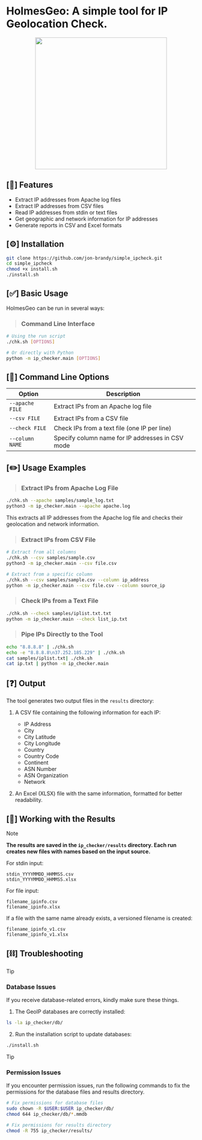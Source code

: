 # HolmesGeo: A simple tool for IP Geolocation Check.

<p align="center">
   <img src="https://github.com/user-attachments/assets/078a61db-b3ac-4dcc-a1e3-2f25a14ba274" width="350">
</p>


## [📃] Features

- Extract IP addresses from Apache log files
- Extract IP addresses from CSV files
- Read IP addresses from stdin or text files
- Get geographic and network information for IP addresses
- Generate reports in CSV and Excel formats

## [⚙️] Installation

```bash
git clone https://github.com/jon-brandy/simple_ipcheck.git
cd simple_ipcheck
chmod +x install.sh
./install.sh
```

## [✅] Basic Usage

HolmesGeo can be run in several ways:

> ### Command Line Interface

```bash
# Using the run script
./chk.sh [OPTIONS]

# Or directly with Python
python -m ip_checker.main [OPTIONS]
```

## [🧠] Command Line Options

| Option | Description |
|--------|-------------|
| `--apache FILE` | Extract IPs from an Apache log file |
| `--csv FILE` | Extract IPs from a CSV file |
| `--check FILE` | Check IPs from a text file (one IP per line) |
| `--column NAME` | Specify column name for IP addresses in CSV mode |

## [✏️] Usage Examples

> ### Extract IPs from Apache Log File

```bash
./chk.sh --apache samples/sample_log.txt
python3 -m ip_checker.main --apache apache.log
```

This extracts all IP addresses from the Apache log file and checks their geolocation and network information.

> ### Extract IPs from CSV File

```bash
# Extract from all columns
./chk.sh --csv samples/sample.csv
python3 -m ip_checker.main --csv file.csv

# Extract from a specific column
./chk.sh --csv samples/sample.csv --column ip_address
python -m ip_checker.main --csv file.csv --column source_ip
```

> ### Check IPs from a Text File

```bash
./chk.sh --check samples/iplist.txt.txt
python -m ip_checker.main --check list_ip.txt
```

> ### Pipe IPs Directly to the Tool

```bash
echo "8.8.8.8" | ./chk.sh
echo -e "8.8.8.8\n37.252.185.229" | ./chk.sh
cat samples/iplist.txt| ./chk.sh
cat ip.txt | python -m ip_checker.main
```

## [❓] Output

The tool generates two output files in the `results` directory:

1. A CSV file containing the following information for each IP:
   - IP Address
   - City
   - City Latitude
   - City Longitude
   - Country
   - Country Code
   - Continent
   - ASN Number
   - ASN Organization
   - Network

2. An Excel (XLSX) file with the same information, formatted for better readability.

## [📝] Working with the Results

> [!NOTE]
> **The results are saved in the `ip_checker/results` directory. Each run creates new files with names based on the input source.**

For stdin input:
```
stdin_YYYYMMDD_HHMMSS.csv
stdin_YYYYMMDD_HHMMSS.xlsx
```

For file input:
```
filename_ipinfo.csv
filename_ipinfo.xlsx
```

If a file with the same name already exists, a versioned filename is created:
```
filename_ipinfo_v1.csv
filename_ipinfo_v1.xlsx
```

## [⛓️] Troubleshooting

> [!TIP]
> ### Database Issues  
> If you receive database-related errors, kindly make sure these things.

1. The GeoIP databases are correctly installed:
   
```bash
ls -la ip_checker/db/
```

2. Run the installation script to update databases:
   
```bash
./install.sh
```


> [!TIP]
> ### Permission Issues  
> If you encounter permission issues, run the following commands to fix the permissions for the database files and results directory.


```bash
# Fix permissions for database files
sudo chown -R $USER:$USER ip_checker/db/
chmod 644 ip_checker/db/*.mmdb

# Fix permissions for results directory
chmod -R 755 ip_checker/results/

